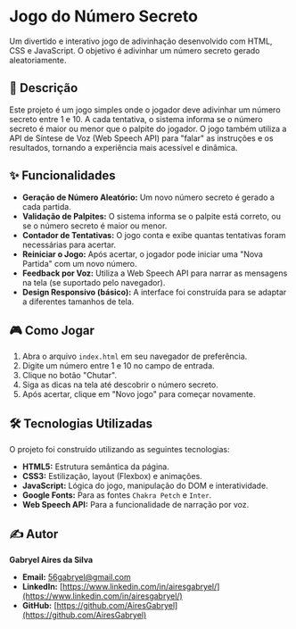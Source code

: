 # Jogo do Número Secreto

Um divertido e interativo jogo de adivinhação desenvolvido com HTML, CSS e JavaScript. O objetivo é adivinhar um número secreto gerado aleatoriamente.

## 📜 Descrição

Este projeto é um jogo simples onde o jogador deve adivinhar um número secreto entre 1 e 10. A cada tentativa, o sistema informa se o número secreto é maior ou menor que o palpite do jogador. O jogo também utiliza a API de Síntese de Voz (Web Speech API) para "falar" as instruções e os resultados, tornando a experiência mais acessível e dinâmica.

## ✨ Funcionalidades

-   **Geração de Número Aleatório:** Um novo número secreto é gerado a cada partida.
-   **Validação de Palpites:** O sistema informa se o palpite está correto, ou se o número secreto é maior ou menor.
-   **Contador de Tentativas:** O jogo conta e exibe quantas tentativas foram necessárias para acertar.
-   **Reiniciar o Jogo:** Após acertar, o jogador pode iniciar uma "Nova Partida" com um novo número.
-   **Feedback por Voz:** Utiliza a Web Speech API para narrar as mensagens na tela (se suportado pelo navegador).
-   **Design Responsivo (básico):** A interface foi construída para se adaptar a diferentes tamanhos de tela.

## 🎮 Como Jogar

1.  Abra o arquivo `index.html` em seu navegador de preferência.
2.  Digite um número entre 1 e 10 no campo de entrada.
3.  Clique no botão "Chutar".
4.  Siga as dicas na tela até descobrir o número secreto.
5.  Após acertar, clique em "Novo jogo" para começar novamente.

## 🛠️ Tecnologias Utilizadas

O projeto foi construído utilizando as seguintes tecnologias:

* **HTML5:** Estrutura semântica da página.
* **CSS3:** Estilização, layout (Flexbox) e animações.
* **JavaScript:** Lógica do jogo, manipulação do DOM e interatividade.
* **Google Fonts:** Para as fontes `Chakra Petch` e `Inter`.
* **Web Speech API:** Para a funcionalidade de narração por voz.

## ✍️ Autor

**Gabryel Aires da Silva**

* **Email:** 56gabryel@gmail.com
* **LinkedIn:** [https://www.linkedin.com/in/airesgabryel/](https://www.linkedin.com/in/airesgabryel/)
* **GitHub:** [https://github.com/AiresGabryel](https://github.com/AiresGabryel)